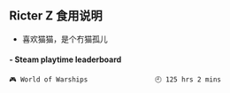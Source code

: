 ## Ricter Z 食用说明
- 喜欢猫猫，是个冇猫孤儿

<!-- steam-box start -->
#### - Steam playtime leaderboard
```text
🎮 World of Warships                 🕘 125 hrs 2 mins
```
<!-- Powered by https://github.com/YouEclipse/steam-box . -->
<!-- steam-box end -->
